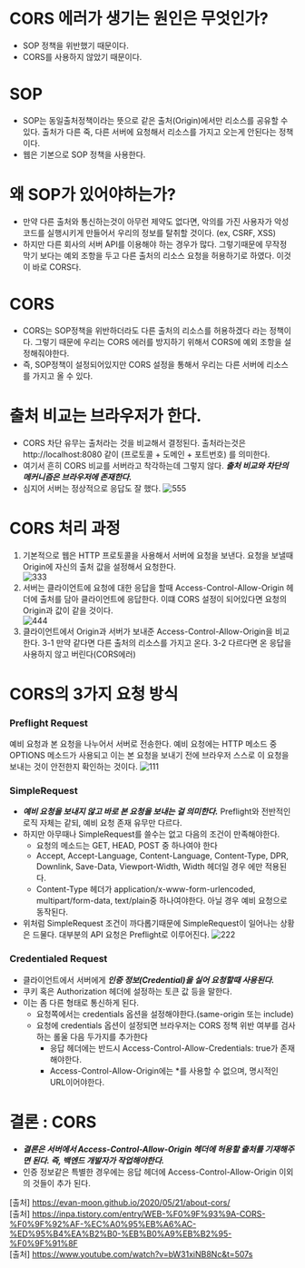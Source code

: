 
# CORS 에러가 생기는 원인은 무엇인가?
- SOP 정책을 위반했기 때문이다.
- CORS를 사용하지 않았기 때문이다.

# SOP
- SOP는 동일출처정책이라는 뜻으로 같은 출처(Origin)에서만 리소스를 공유할 수 있다. 출처가 다른 죽, 다른 서버에 요청해서 리소스를 가지고 오는게 안된다는 정책이다.
- 웹은 기본으로 SOP 정책을 사용한다.

# 왜 SOP가 있어야하는가?
- 만약 다른 출처와 통신하는것이 아무런 제약도 없다면, 악의를 가진 사용자가 악성코드를 실행시키게 만들어서 우리의 정보를 탈취할 것이다. (ex, CSRF, XSS)
- 하지만 다른 회사의 서버 API를 이용해야 하는 경우가 많다. 그렇기때문에 무작정 막기 보다는 예외 조항을 두고 다른 출처의 리소스 요청을 허용하기로 하였다. 이것이 바로 CORS다.

# CORS
- CORS는 SOP정책을 위반하더라도 다른 출처의 리소스를 허용하겠다 라는 정책이다. 그렇기 때문에 우리는 CORS 에러를 방지하기 위해서 CORS에 예외 조항을 설정해줘야한다.
- 즉, SOP정책이 설정되어있지만 CORS 설정을 통해서 우리는 다른 서버에 리소스를 가지고 올 수 있다.

# 출처 비교는 브라우저가 한다.
- CORS 차단 유무는 출처라는 것을 비교해서 결정된다. 출처라는것은 http://localhost:8080 같이 (프로토콜 + 도메인 + 포트번호) 를 의미한다. 
- 여기서 흔히 CORS 비교를 서버라고 착각하는데 그렇지 않다. ***출처 비교와 차단의 메커니즘은 브라우저에 존재한다.*** 
- 심지어 서버는 정상적으로 응답도 잘 했다.
![555](https://user-images.githubusercontent.com/22884224/222697924-5d899f3f-d91c-4fae-b8b4-93cee58a860c.png)


# CORS 처리 과정
1. 기본적으로 웹은 HTTP 프로토콜을 사용해서 서버에 요청을 보낸다. 요청을 보낼때 Origin에 자신의 출처 값을 설정해서 요청한다.   
![333](https://user-images.githubusercontent.com/22884224/222697395-e98bfb52-b026-48ea-99cc-6b9979a272ff.png)
2. 서버는 클라이언트에 요청에 대한 응답을 할때 Access-Control-Allow-Origin 헤더에 출처를 담아 클라이언트에 응답한다. 이떄 CORS 설정이 되어있다면 요청의 Origin과 값이 같을 것이다.   
![444](https://user-images.githubusercontent.com/22884224/222697438-79d91f5d-5293-4196-bba7-41bec74e2c97.png)
3. 클라이언트에서 Origin과 서버가 보내준 Access-Control-Allow-Origin을 비교한다.
3-1 만약 같다면 다른 출처의 리소스를 가지고 온다.
3-2 다르다면 온 응답을 사용하지 않고 버린다(CORS에러)

# CORS의 3가지 요청 방식
### Preflight Request
예비 요청과 본 요청을 나누어서 서버로 전송한다. 예비 요청에는 HTTP 메소드 중 OPTIONS 메소드가 사용되고 이는 본 요청을 보내기 전에 브라우저 스스로 이 요청을 보내는 것이 안전한지 확인하는 것이다.
![111](https://user-images.githubusercontent.com/22884224/222696920-db09da73-f115-4fea-b591-9f29a338081c.png)

### SimpleRequest
- ***예비 요청을 보내지 않고 바로 본 요청을 보내는 걸 의미한다.*** Preflight와 전반적인 로직 자체는 같되, 예비 요청 존재 유무만 다르다.
- 하지만 아무때나 SimpleRequest를 쓸수는 없고 다음의 조건이 만족해야한다.
    - 요청의 메소드는 GET, HEAD, POST 중 하나여야 한다
    - Accept, Accept-Language, Content-Language, Content-Type, DPR, Downlink, Save-Data, Viewport-Width, Width 헤더일 경우 에만 적용된다.
    - Content-Type 헤더가 application/x-www-form-urlencoded, multipart/form-data, text/plain중 하나여야한다. 아닐 경우 예비 요청으로 동작된다.
- 위처럼 SimpleRequest 조건이 까다롭기때문에 SimpleRequest이 일어나는 상황은 드물다. 대부분의 API 요청은 Preflight로 이루어진다.
![222](https://user-images.githubusercontent.com/22884224/222696925-64edacbf-2b53-44bd-9086-7ee1e5f7c69e.png)


### Credentialed Request
- 클라이언트에서 서버에게 ***인증 정보(Credential)을 실어 요청할때 사용된다.***
- 쿠키 혹은 Authorization 헤더에 설정하는 토큰 값 등을 말한다.
- 이는 좀 다른 형태로 통신하게 된다.
    - 요청쪽에서는 credentials 옵션을 설정해야한다.(same-origin 또는 include)
    - 요청에 credentials 옵션이 설정되면 브라우저는 CORS 정책 위반 여부를 검사하는 롤울 다음 두가지를 추가한다
	    - 응답 헤더에는 반드시 Access-Control-Allow-Credentials: true가 존재해야한다.
	    - Access-Control-Allow-Origin에는 *를 사용할 수 없으며, 명시적인 URL이어야한다.

# 결론 : CORS
- ***결론은 서버에서 Access-Control-Allow-Origin 헤더에 허용할 출처를 기재해주면 된다. 즉, 백엔드 개발자가 작업해야한다.***
- 인증 정보같은 특별한 경우에는 응답 헤더에 Access-Control-Allow-Origin 이외의 것들이 추가 된다.

[출처] https://evan-moon.github.io/2020/05/21/about-cors/      
[출처] https://inpa.tistory.com/entry/WEB-%F0%9F%93%9A-CORS-%F0%9F%92%AF-%EC%A0%95%EB%A6%AC-%ED%95%B4%EA%B2%B0-%EB%B0%A9%EB%B2%95-%F0%9F%91%8F     
[출처] https://www.youtube.com/watch?v=bW31xiNB8Nc&t=507s      
